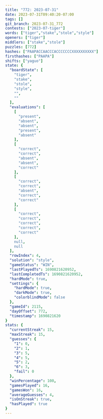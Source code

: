 ```yaml
---
title: "772: 2023-07-31"
date: 2023-07-31T09:40:20-07:00
tags: []
git_branch: 2023-07-31_772
contests: ["2023-07-tiger"]
words: ["tiger","stake","stole","style"]
openers: ["tiger"]
middlers: ["stake","stole"]
puzzles: [772]
hashes: ["PAAPACCAACCCACCCCCCCXXXXXXXXXX"]
firsthashes: ["PAAPA"]
shifts: ["yaguo"]
state: {
  "boardState": [
    "tiger",
    "stake",
    "stole",
    "style",
    "",
    ""
  ],
  "evaluations": [
    [
      "present",
      "absent",
      "absent",
      "present",
      "absent"
    ],
    [
      "correct",
      "correct",
      "absent",
      "absent",
      "correct"
    ],
    [
      "correct",
      "correct",
      "absent",
      "correct",
      "correct"
    ],
    [
      "correct",
      "correct",
      "correct",
      "correct",
      "correct"
    ],
    null,
    null
  ],
  "rowIndex": 4,
  "solution": "style",
  "gameStatus": "WIN",
  "lastPlayedTs": 1690821620952,
  "lastCompletedTs": 1690821620952,
  "hardMode": true,
  "settings": {
    "hardMode": true,
    "darkMode": true,
    "colorblindMode": false
  },
  "gameId": 2115,
  "dayOffset": 772,
  "timestamp": 1690821620
}
stats: {
  "currentStreak": 15,
  "maxStreak": 15,
  "guesses": {
    "1": 0,
    "2": 1,
    "3": 5,
    "4": 5,
    "5": 2,
    "6": 3,
    "fail": 0
  },
  "winPercentage": 100,
  "gamesPlayed": 16,
  "gamesWon": 16,
  "averageGuesses": 4,
  "isOnStreak": true,
  "hasPlayed": true
}
---
```

<!-- more -->
